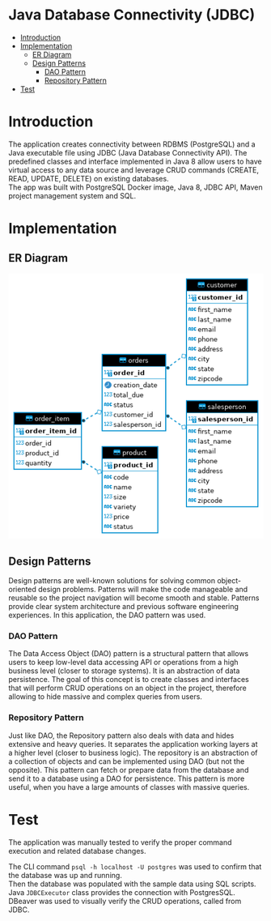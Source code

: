 # Java Database Connectivity (JDBC)
- [Introduction](#introduction)
- [Implementation](#implementation)
    - [ER Diagram](#er-diagram)
    - [Design Patterns](#design-patterns)
      - [DAO Pattern](#dao-pattern)
      - [Repository Pattern](#repository-pattern)
- [Test](#test)

# Introduction

The application creates connectivity between RDBMS (PostgreSQL) and a Java executable file using JDBC
(Java Database Connectivity API).
The predefined classes and interface implemented in Java 8 allow users to have virtual access
to any data source and leverage CRUD commands
(CREATE, READ, UPDATE, DELETE) on existing databases.<br />
The app was built with PostgreSQL Docker image,
Java 8, JDBC API, Maven project management system and SQL.

# Implementation

## ER Diagram

![](assets/customer_order.png)

## Design Patterns

Design patterns are well-known solutions for solving common object-oriented design problems.
Patterns will make the code manageable and reusable so the project navigation will become smooth and stable.
Patterns provide clear system architecture and previous software engineering experiences. 
In this application, the DAO pattern was used.

### DAO Pattern

The Data Access Object (DAO) pattern is a structural pattern that allows users 
to keep low-level data accessing API or operations from a high business level (closer to storage systems).
It is an abstraction of data persistence. The goal of this concept
is to create classes and interfaces that will perform CRUD operations on an object in the project,
therefore allowing to hide massive and complex queries from users. 

### Repository Pattern

Just like DAO, the Repository pattern also deals with data and hides extensive and heavy queries.
It separates the application working layers at a higher level (closer to business logic).
The repository is an abstraction of a collection of objects and can be implemented using DAO (but not the opposite).
This pattern can fetch or prepare data from the database and send it to a database using a DAO for persistence. 
This pattern is more useful, when you have a large amounts of classes with massive queries.

# Test

The application was manually tested to verify the proper command execution and related database changes.<br />

The CLI command `psql -h localhost -U postgres` was used to confirm that the database was up and running.<br />
Then the database was populated with the sample data using SQL scripts. 
Java `JDBCExecutor` class provides the connection with PostgresSQL. DBeaver was used to visually verify the CRUD operations, called from JDBC.
